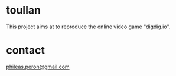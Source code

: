 # toullan

This project aims at to reproduce the online video game "digdig.io".

# contact

phileas.peron@gmail.com